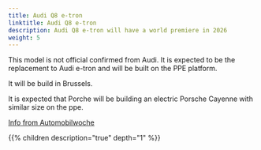 ```yaml
---
title: Audi Q8 e-tron
linktitle: Audi Q8 e-tron
description: Audi Q8 e-tron will have a world premiere in 2026
weight: 5
---
```


This model is not official confirmed from Audi. It is expected to be the replacement to Audi e-tron and will be built on the PPE platform.

It will be build in Brussels.

It is expected that Porche will be building an electric Porsche Cayenne with similar size on the ppe.

[Info from Automobilwoche](https://www.automobilwoche.de/article/20210613/BCONLINE/210619975/1276/exklusiv---ersatz-fuer-den-e-tron-audi-baut-neues-elektro-suv-q-e-tron-in-bruessel)

{{% children description="true" depth="1" %}}

